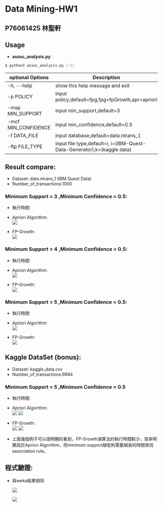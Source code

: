 # Data Mining-HW1
## P76061425 林聖軒



## Usage
* **assoc_analysis.py**

```sh
$ python3 assoc_analysis.py [-h] 
```

| optional Options | Description |
| ---              | --- |
| -h, --help       | show this help message and exit |
| -p POLICY       | input policy,default=fpg,fpg=fpGrowth,apr=apriori |
| -msp MIN_SUPPORT        | input min_support,default=3     |
| -mcf MIN_CONFIDENCE  | input min_confidence,default=0.5         |
| -f DATA_FILE     | input database,default=data.ntrans_1 |
| -ftp FILE_TYPE   | input file type,default=i, i=(IBM-Quest-Data-Generator),k=(kaggle data) |


## Result compare:
  * Dataset: data.ntrans_1 (IBM Quest Data)
  * Number_of_transactions:1000
 
 
 ### Minimum Support = 3 ,Minimum Confidence = 0.5:
  * 執行時間: 
  * Apriori Algorithm:</br>
  ![](https://i.imgur.com/N0iCmEQ.png)

  * FP-Growth:</br>
  ![](https://i.imgur.com/MDzQPmx.png)


### Minimum Support = 4 ,Minimum Confidence = 0.5:
  * 執行時間: 
  * Apriori Algorithm:</br>
  ![](https://i.imgur.com/KyxeOUZ.png)

  * FP-Growth:</br>
  ![](https://i.imgur.com/l00Sl6h.png)

  
### Minimum Support = 5 ,Minimum Confidence = 0.5:
  * 執行時間: 
  * Apriori Algorithm:</br>
  ![](https://i.imgur.com/Q81V89m.png)


  * FP-Growth:</br>
  ![](https://i.imgur.com/yKDr2Yt.png)

  

## Kaggle DataSet (bonus):

* Dataset: kaggle_data.csv 
* Number_of_transactions:9684

### Minimum Support = 5 ,Minimum Confidence = 0.5


* 執行時間: 
* Apriori Algorithm:</br>
![](https://i.imgur.com/lTwEyQ1.png)
![](https://i.imgur.com/qFemZ6X.png)

* FP-Growth:</br>
![](https://i.imgur.com/tsp7Yns.png)
![](https://i.imgur.com/h087e0h.png)

 
* 上面幾個例子可以很明顯的看到，FP-Growth演算法的執行時間較少，效率明顯高於Apriori Algorithm，而minimum support越低則需要越長的時間來找association rule。


## 程式驗證:

* 與weka結果相同

  ![](https://i.imgur.com/52bt7mx.png)
 
  ![](https://i.imgur.com/uqjXdwF.png)

